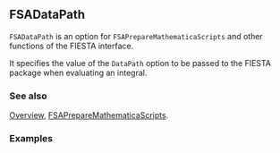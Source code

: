 ## FSADataPath

`FSADataPath` is an option for `FSAPrepareMathematicaScripts` and other functions of the FIESTA interface.

It specifies the value of the `DataPath` option to be passed to the FIESTA package when evaluating an integral.

### See also

[Overview](Extra/FeynHelpers.md), [FSAPrepareMathematicaScripts](FSAPrepareMathematicaScripts.md).

### Examples